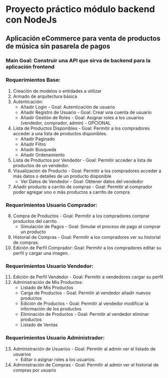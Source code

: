 # Proyecto práctico módulo backend con NodeJs

## Aplicación eCommerce para venta de productos de música sin pasarela de pagos

### Main Goal: Construir una API que sirva de backend para la aplicación frontend

### Requerimientos Base:

1. Creación de modelos o entidades a utilizar
2. Armado de arquitectura básica
3. Autenticación:
   - Añadir Login - Goal: Autenticación de usuario
   - Añadir Registro de Usuario - Goal: Crear una cuenta de usuario
   - Añadir Gestión de Roles - Goal: Asignar roles a los usuarios (vendedor, comprador, admin) - OPCIONAL
4. Lista de Productos Disponibles - Goal: Permitir a los compradores acceder a una lista de productos disponibles.
   - Añadir Paginado
   - Añadir Filtro
   - Añadir Búsqueda
   - Añadir Ordenamiento
5. Lista de Productos por Vendedor - Goal: Permitir acceder a lista de productos de un vendedor.
6. Visualización de Producto - Goal: Permitir a los compradores acceder a más datos o detalles de un producto disponible
   - Ver Datos de Vendedor - Goal: Obtener datos del vendedor
7. Añadir producto a carrito de compras - Goal: Permitir al comprador poder agregar uno o más productos a carrito de compra

### Requerimientos Usuario Comprador:

8. Compra de Productos - Goal: Permitir a los compradores comprar productos del carrito.
   - Simulación de Pagos - Goal: Simular el proceso de pago al comprar un producto
9. Historial de Compras - Goal: Permitir a los compradores ver su historial de compras.
10. Edición de Perfil Comprador: Goal: Permitir a los compradores editar su perfil y cargar una imagen.

### Requerimientos Usuario Vendedor:

11. Edición de Perfil Vendedor - Goal: Permitir a vendedores cargar su perfil
12. Administración de Mis Productos:
    - Listado de Mis Productos
    - Carga de Productos - Goal: Permitir al vendedor añadir nuevos productos
    - Edición de Productos - Goal: Permitir al vendedor modificar la información de los productos
    - Eliminación de Productos - Goal: Permitir al vendedor eliminar productos
    - Listado de Ventas

### Requerimientos Usuario Administrador:

13. Administración de Usuarios - Goal: Permitir al admin ver el listado de usuarios
    - Editar o asignar roles a los usuarios.
14. Administración de Compras - Goal: Permitir al admin ver el historial de compras por usuario
